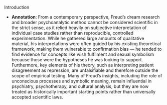 Introduction

- **Annotation**: From a contemporary perspective, Freud’s dream research and broader psychoanalytic method cannot be considered scientific in the strict sense, as it relied heavily on subjective interpretation of individual case studies rather than reproducible, controlled experimentation. While he gathered large amounts of qualitative material, his interpretations were often guided by his existing theoretical framework, making them vulnerable to confirmation bias — he tended to find evidence for concepts like wish fulfilment and sexual symbolism because those were the hypotheses he was looking to support. Furthermore, key elements of his theory, such as interpreting patient disagreement as repression, are unfalsifiable and therefore outside the scope of empirical testing. Many of Freud’s insights, including the role of unconscious processes and symbolic meaning, remain influential in psychiatry, psychotherapy, and cultural analysis, but they are now treated as historically important starting points rather than universally accepted scientific laws.
